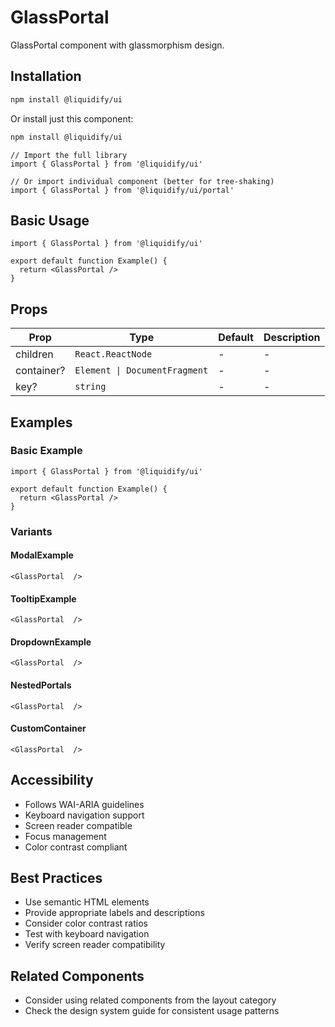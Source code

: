 # GlassPortal

GlassPortal component with glassmorphism design.

## Installation

```bash
npm install @liquidify/ui
```

Or install just this component:

```bash
npm install @liquidify/ui
```

```tsx
// Import the full library
import { GlassPortal } from '@liquidify/ui'

// Or import individual component (better for tree-shaking)
import { GlassPortal } from '@liquidify/ui/portal'
```

## Basic Usage

```tsx
import { GlassPortal } from '@liquidify/ui'

export default function Example() {
  return <GlassPortal />
}
```

## Props

| Prop | Type | Default | Description |
|------|------|---------|-------------|
| children | `React.ReactNode` | - | - |
| container? | `Element \| DocumentFragment` | - | - |
| key? | `string` | - | - |


## Examples

### Basic Example

```tsx
import { GlassPortal } from '@liquidify/ui'

export default function Example() {
  return <GlassPortal />
}
```

### Variants

#### ModalExample

```tsx
<GlassPortal  />
```

#### TooltipExample

```tsx
<GlassPortal  />
```

#### DropdownExample

```tsx
<GlassPortal  />
```

#### NestedPortals

```tsx
<GlassPortal  />
```

#### CustomContainer

```tsx
<GlassPortal  />
```



## Accessibility

- Follows WAI-ARIA guidelines
- Keyboard navigation support
- Screen reader compatible
- Focus management
- Color contrast compliant

## Best Practices

- Use semantic HTML elements
- Provide appropriate labels and descriptions
- Consider color contrast ratios
- Test with keyboard navigation
- Verify screen reader compatibility

## Related Components

- Consider using related components from the layout category
- Check the design system guide for consistent usage patterns
